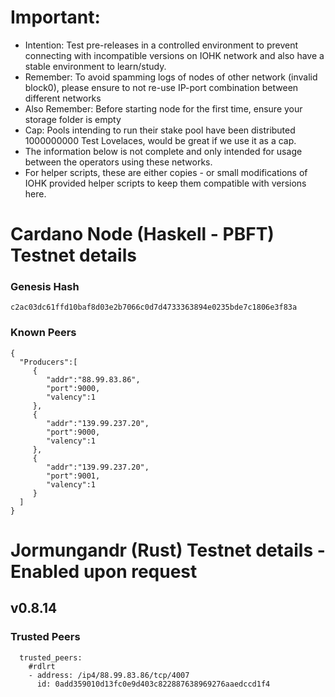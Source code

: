 # Important:
- Intention: Test pre-releases in a controlled environment to prevent connecting with incompatible versions on IOHK network and also have a stable environment to learn/study.
- Remember: To avoid spamming logs of nodes of other network (invalid block0), please ensure to not re-use IP-port combination between different networks
- Also Remember: Before starting node for the first time, ensure your storage folder is empty
- Cap: Pools intending to run their stake pool have been distributed 1000000000 Test Lovelaces, would be great if we use it as a cap.
- The information below is not complete and only intended for usage between the operators using these networks.
- For helper scripts, these are either copies - or small modifications of IOHK provided helper scripts to keep them compatible with versions here.

# Cardano Node (Haskell - PBFT) Testnet details

### Genesis Hash
```
c2ac03dc61ffd10baf8d03e2b7066c0d7d4733363894e0235bde7c1806e3f83a
```

### Known Peers

```
{
  "Producers":[
     {
        "addr":"88.99.83.86",
        "port":9000,
        "valency":1
     },
     {
        "addr":"139.99.237.20",
        "port":9000,
        "valency":1
     },
     {
        "addr":"139.99.237.20",
        "port":9001,
        "valency":1
     }
  ]
}
```

# Jormungandr (Rust) Testnet details - Enabled upon request

## v0.8.14

### Trusted Peers
```
  trusted_peers:
    #rdlrt
    - address: /ip4/88.99.83.86/tcp/4007
      id: 0add359010d13fc0e9d403c822887638969276aaedccd1f4
```
